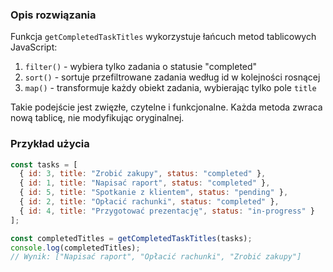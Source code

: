 ### Opis rozwiązania

Funkcja `getCompletedTaskTitles` wykorzystuje łańcuch metod tablicowych JavaScript:

1. `filter()` - wybiera tylko zadania o statusie "completed"
2. `sort()` - sortuje przefiltrowane zadania według id w kolejności rosnącej
3. `map()` - transformuje każdy obiekt zadania, wybierając tylko pole `title`

Takie podejście jest zwięzłe, czytelne i funkcjonalne. Każda metoda zwraca nową tablicę, nie modyfikując oryginalnej.

### Przykład użycia

```javascript
const tasks = [
  { id: 3, title: "Zrobić zakupy", status: "completed" },
  { id: 1, title: "Napisać raport", status: "completed" },
  { id: 5, title: "Spotkanie z klientem", status: "pending" },
  { id: 2, title: "Opłacić rachunki", status: "completed" },
  { id: 4, title: "Przygotować prezentację", status: "in-progress" }
];

const completedTitles = getCompletedTaskTitles(tasks);
console.log(completedTitles);
// Wynik: ["Napisać raport", "Opłacić rachunki", "Zrobić zakupy"]
```
